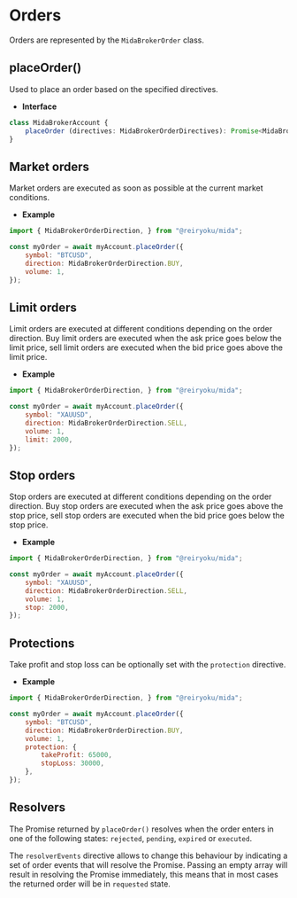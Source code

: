 # Orders
Orders are represented by the `MidaBrokerOrder` class.

## placeOrder()
Used to place an order based on the specified directives.

- **Interface**
```typescript
class MidaBrokerAccount {
    placeOrder (directives: MidaBrokerOrderDirectives): Promise<MidaBrokerOrder>;
}
```

## Market orders
Market orders are executed as soon as possible at the current market conditions.

- **Example**
```javascript
import { MidaBrokerOrderDirection, } from "@reiryoku/mida";

const myOrder = await myAccount.placeOrder({
    symbol: "BTCUSD",
    direction: MidaBrokerOrderDirection.BUY,
    volume: 1,
});
```

## Limit orders
Limit orders are executed at different conditions depending on the order direction.
Buy limit orders are executed when the ask price goes below the limit price,
sell limit orders are executed when the bid price goes above the limit price.

- **Example**
```javascript
import { MidaBrokerOrderDirection, } from "@reiryoku/mida";

const myOrder = await myAccount.placeOrder({
    symbol: "XAUUSD",
    direction: MidaBrokerOrderDirection.SELL,
    volume: 1,
    limit: 2000,
});
```

## Stop orders
Stop orders are executed at different conditions depending on the order direction.
Buy stop orders are executed when the ask price goes above the stop price,
sell stop orders are executed when the bid price goes below the stop price.

- **Example**
```javascript
import { MidaBrokerOrderDirection, } from "@reiryoku/mida";

const myOrder = await myAccount.placeOrder({
    symbol: "XAUUSD",
    direction: MidaBrokerOrderDirection.SELL,
    volume: 1,
    stop: 2000,
});
```

## Protections
Take profit and stop loss can be optionally set with the `protection` directive.

- **Example**
```javascript
import { MidaBrokerOrderDirection, } from "@reiryoku/mida";

const myOrder = await myAccount.placeOrder({
    symbol: "BTCUSD",
    direction: MidaBrokerOrderDirection.BUY,
    volume: 1,
    protection: {
        takeProfit: 65000,
        stopLoss: 30000,
    },
});
```

## Resolvers
The Promise returned by `placeOrder()` resolves when the order enters in one of the following states:
`rejected`, `pending`, `expired` or `executed`.

The `resolverEvents` directive allows to change this behaviour by indicating a set of order events that will resolve the Promise.
Passing an empty array will result in resolving the Promise immediately, this
means that in most cases the returned order will be in `requested` state.

